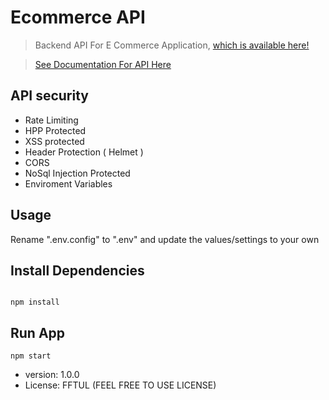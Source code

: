 # Ecommerce API

> Backend API For E Commerce Application, [which is available here!](https://github.com/sandeepDevJs/ecommerceProject)

> [See Documentation For API Here](https://documenter.getpostman.com/view/12289426/TWDUryKg)

## API security

- Rate Limiting
- HPP Protected
- XSS protected
- Header Protection ( Helmet )
- CORS
- NoSql Injection Protected
- Enviroment Variables

## Usage

Rename ".env.config" to ".env" and update the values/settings to your own

## Install Dependencies

```

npm install

```

## Run App

```
npm start

```

- version: 1.0.0
- License: FFTUL (FEEL FREE TO USE LICENSE)
